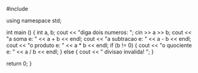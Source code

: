 
#include <iostream>

using namespace std;

int
main ()
{
  int a, b;
  cout << "diga dois numeros: ";
  cin >> a >> b;
  cout << "a soma e: " << a + b << endl;
  cout << "a subtracao e: " << a - b << endl;
  cout << "o produto e: " << a * b << endl;
  if (b != 0)
    {
      cout << "o quociente e: " << a / b << endl;
    }
  else
    {
      cout << " divisao invalida! ";
    }

  return 0;
}
